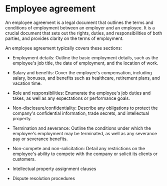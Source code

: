 # Employee agreement

An employee agreement is a legal document that outlines the terms and conditions of employment between an employer and an employee. It is a crucial document that sets out the rights, duties, and responsibilities of both parties, and provides clarity on the terms of employment.

An employee agreement typically covers these sections:

* Employment details: Outline the basic employment details, such as the employee's job title, the date of employment, and the location of work.

* Salary and benefits: Cover the employee's compensation, including salary, bonuses, and benefits such as healthcare, retirement plans, and vacation time.

* Role and responsibilities: Enumerate the employee's job duties and takes, as well as any expectations or performance goals.

* Non-disclosure/confidentiality: Describe any obligations to protect the company's confidential information, trade secrets, and intellectual property.

* Termination and severance: Outline the conditions under which the employee's employment may be terminated, as well as any severance pay or severance benefits.

* Non-compete and non-solicitation: Detail any restrictions on the employee's ability to compete with the company or solicit its clients or customers.

* Intellectual property assignment clauses

* Dispute resolution procedures
